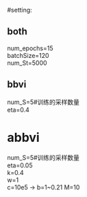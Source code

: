 #setting:  
## both  
num_epochs=15  
batchSize=120  
num_St=5000  

  
## bbvi  
num_S=5#训练的采样数量  
eta=0.4
  

# abbvi  
num_S=5#训练的采样数量  
eta=0.05  
k=0.4  
w=1  
c=10e5 -> b=1~0.21
M=10  

